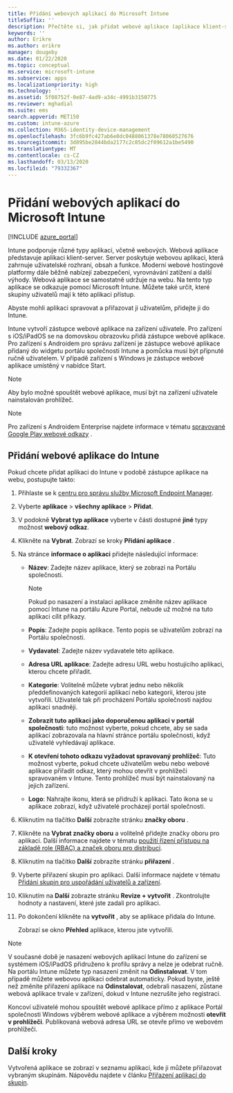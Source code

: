 ```yaml
---
title: Přidání webových aplikací do Microsoft Intune
titleSuffix: ''
description: Přečtěte si, jak přidat webové aplikace (aplikace klient-server) do Microsoft Intune.
keywords: ''
author: Erikre
ms.author: erikre
manager: dougeby
ms.date: 01/22/2020
ms.topic: conceptual
ms.service: microsoft-intune
ms.subservice: apps
ms.localizationpriority: high
ms.technology: ''
ms.assetid: 5f08752f-0e87-4ad9-a34c-4991b3150775
ms.reviewer: mghadial
ms.suite: ems
search.appverid: MET150
ms.custom: intune-azure
ms.collection: M365-identity-device-management
ms.openlocfilehash: 3fc6b9fc427ab6e0dc0488061378e78060527676
ms.sourcegitcommit: 3d895be2844bda2177c2c85dc2f09612a1be5490
ms.translationtype: MT
ms.contentlocale: cs-CZ
ms.lasthandoff: 03/13/2020
ms.locfileid: "79332367"
---
```

# <a name="add-web-apps-to-microsoft-intune"></a>Přidání webových aplikací do Microsoft Intune

[!INCLUDE [azure_portal](../includes/azure_portal.md)]

Intune podporuje různé typy aplikací, včetně webových. Webová aplikace představuje aplikaci klient-server. Server poskytuje webovou aplikaci, která zahrnuje uživatelské rozhraní, obsah a funkce. Moderní webové hostingové platformy dále běžně nabízejí zabezpečení, vyrovnávání zatížení a další výhody. Webová aplikace se samostatně udržuje na webu. Na tento typ aplikace se odkazuje pomocí Microsoft Intune. Můžete také určit, které skupiny uživatelů mají k této aplikaci přístup. 

Abyste mohli aplikaci spravovat a přiřazovat ji uživatelům, přidejte ji do Intune. 

Intune vytvoří zástupce webové aplikace na zařízení uživatele. Pro zařízení s iOS/iPadOS se na domovskou obrazovku přidá zástupce webové aplikace. Pro zařízení s Androidem pro správu zařízení je zástupce webové aplikace přidaný do widgetu portálu společnosti Intune a pomůcka musí být připnuté ručně uživatelem. V případě zařízení s Windows je zástupce webové aplikace umístěný v nabídce Start.

> [!Note]
> Aby bylo možné spouštět webové aplikace, musí být na zařízení uživatele nainstalován prohlížeč. 

> [!Note]
> Pro zařízení s Androidem Enterprise najdete informace v tématu [spravované Google Play webové odkazy](apps-add-android-for-work.md#managed-google-play-web-links) .

## <a name="add-a-web-app-to-intune"></a>Přidání webové aplikace do Intune
Pokud chcete přidat aplikaci do Intune v podobě zástupce aplikace na webu, postupujte takto:

1. Přihlaste se k [centru pro správu služby Microsoft Endpoint Manager](https://go.microsoft.com/fwlink/?linkid=2109431).
2. Vyberte **aplikace** > **všechny aplikace** > **Přidat**.
3. V podokně **Vybrat typ aplikace** vyberte v části dostupné **jiné** typy možnost **webový odkaz**.
4. Klikněte na **Vybrat**. Zobrazí se kroky **Přidání aplikace** .
5. Na stránce **informace o aplikaci** přidejte následující informace:
    - **Název**: Zadejte název aplikace, který se zobrazí na Portálu společnosti. 

        > [!NOTE]
        > Pokud po nasazení a instalaci aplikace změníte název aplikace pomocí Intune na portálu Azure Portal, nebude už možné na tuto aplikaci cílit příkazy.

    - **Popis**: Zadejte popis aplikace. Tento popis se uživatelům zobrazí na Portálu společnosti.
    - **Vydavatel**: Zadejte název vydavatele této aplikace.
    - **Adresa URL aplikace**: Zadejte adresu URL webu hostujícího aplikaci, kterou chcete přiřadit.
    - **Kategorie**: Volitelně můžete vybrat jednu nebo několik předdefinovaných kategorií aplikací nebo kategorii, kterou jste vytvořili. Uživatelé tak při procházení Portálu společnosti najdou aplikaci snadněji.
    - **Zobrazit tuto aplikaci jako doporučenou aplikaci v portál společnosti**: tuto možnost vyberte, pokud chcete, aby se sada aplikací zobrazovala na hlavní stránce portálu společnosti, když uživatelé vyhledávají aplikace.
    - **K otevření tohoto odkazu vyžadovat spravovaný prohlížeč**: Tuto možnost vyberte, pokud chcete uživatelům webu nebo webové aplikace přiřadit odkaz, který mohou otevřít v prohlížeči spravovaném v Intune. Tento prohlížeč musí být nainstalovaný na jejich zařízení.
    - **Logo**: Nahrajte ikonu, která se přidruží k aplikaci. Tato ikona se u aplikace zobrazí, když uživatelé procházejí portál společnosti.
6. Kliknutím na tlačítko **Další** zobrazíte stránku **značky oboru** .
7. Klikněte na **Vybrat značky oboru** a volitelně přidejte značky oboru pro aplikaci. Další informace najdete v tématu [použití řízení přístupu na základě role (RBAC) a značek oboru pro distribuci](../fundamentals/scope-tags.md).
8. Kliknutím na tlačítko **Další** zobrazíte stránku **přiřazení** .
9. Vyberte přiřazení skupin pro aplikaci. Další informace najdete v tématu [Přidání skupin pro uspořádání uživatelů a zařízení](../fundamentals/groups-add.md). 
10. Kliknutím na **Další** zobrazte stránku **Revize + vytvořit** . Zkontrolujte hodnoty a nastavení, které jste zadali pro aplikaci.
11. Po dokončení klikněte na **vytvořit** , aby se aplikace přidala do Intune.

    Zobrazí se okno **Přehled** aplikace, kterou jste vytvořili.

> [!Note]
> V současné době je nasazení webových aplikací Intune do zařízení se systémem iOS/iPadOS přidruženo k profilu správy a nelze je odebrat ručně. Na portálu Intune můžete typ nasazení změnit na **Odinstalovat**. V tom případě můžete webovou aplikaci odebrat automaticky. Pokud byste, ještě než změníte přiřazení aplikace na **Odinstalovat**, odebrali nasazení, zůstane webová aplikace trvale v zařízení, dokud v Intune nezrušíte jeho registraci.

Koncoví uživatelé mohou spouštět webové aplikace přímo z aplikace Portál společnosti Windows výběrem webové aplikace a výběrem možnosti **otevřít v prohlížeči**. Publikovaná webová adresa URL se otevře přímo ve webovém prohlížeči. 

## <a name="next-steps"></a>Další kroky

Vytvořená aplikace se zobrazí v seznamu aplikací, kde ji můžete přiřazovat vybraným skupinám. Nápovědu najdete v článku [Přiřazení aplikací do skupin](apps-deploy.md). 
